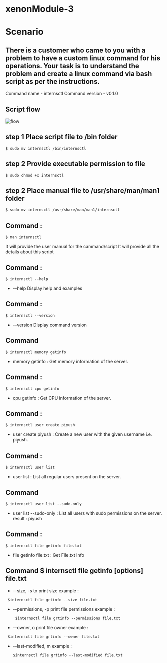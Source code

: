 # xenonModule-3

# Scenario
## There is a customer who came to you with a problem to have a custom linux command for his operations. Your task is to understand the problem and create a linux command via bash script as per the instructions.
Command name - internsctl
Command version - v0.1.0

## Script flow
![flow](https://github.com/saindhyan/internsctl/assets/87525527/2f956d97-f5fd-4645-9b6d-3dcd52a428dd)

## step 1 Place script file to /bin folder
```
$ sudo mv internsctl /bin/internsctl
```
## step 2 Provide executable permission to file
```
$ sudo chmod +x internsctl
```
## step 2 Place manual file to /usr/share/man/man1 folder
```
$ sudo mv internsctl /usr/share/man/man1/internsctl
```

## Command :
``` 
$ man internsctl
```
It will provide the user manual for the cammand/script 
It will provide all the details about this script


## Command :
```
$ internsctl --help
 ```

-  --help     Display help and examples
  



## Command :
```
$ internsctl --version
```
- --version  Display command version

## Command 
```
$ internsctl memory getinfo
```
-  memory getinfo         : Get memory information of the server.


## Command :
```
$ internsctl cpu getinfo
```

-  cpu getinfo  : Get CPU information of the server.

## Command :
```
$ internsctl user create piyush
```

-  user create piyush : Create a new user with the given username i.e. piyush.
## Command :
```
$ internsctl user list
```

-  user list : List all regular users present on the server.




## Command
```
$ internsctl user list --sudo-only
```

-  user list --sudo-only  : List all users with sudo permissions on the server.
 result : piyush

## Command :
```
$ internsctl file getinfo file.txt
```

-  file getinfo file.txt : Get File.txt Info

## Command $ internsctl file getinfo [options] file.txt

-  --size, -s to print size
    example :
  ```
   $internsctl file grtinfo --size file.txt
   ```


-  --permissions, -p print file permissions
    example :
   ```
    $internsctl file grtinfo --permissions file.txt
   ```


-  --owner, o print file owner
  example :
```
 $internsctl file grtinfo --owner file.txt
```

-  --last-modified, m
    example :
   ```
   $internsctl file grtinfo --last-modified file.txt
   ```


